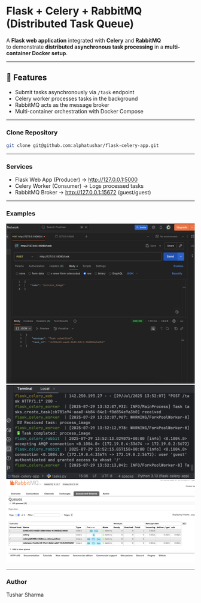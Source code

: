# Flask + Celery + RabbitMQ (Distributed Task Queue)

A **Flask web application** integrated with **Celery** and **RabbitMQ**  
to demonstrate **distributed asynchronous task processing** in a **multi-container Docker setup**.

---

## 🚀 Features

- Submit tasks asynchronously via `/task` endpoint
- Celery worker processes tasks in the background
- RabbitMQ acts as the message broker
- Multi-container orchestration with Docker Compose

---

### Clone Repository

```bash
git clone git@github.com:alphatushar/flask-celery-app.git
```

---

### Services
- Flask Web App (Producer) → http://127.0.0.1:5000
- Celery Worker (Consumer) → Logs processed tasks
- RabbitMQ Broker → http://127.0.0.1:15672 (guest/guest)

---

### Examples
![Screenshot 1](example/postman_task.png)
![Screenshot 2](example/worker_logs.png)
![Screenshot 3](example/rabbitMQ_queue.png)

---

### Author
Tushar Sharma